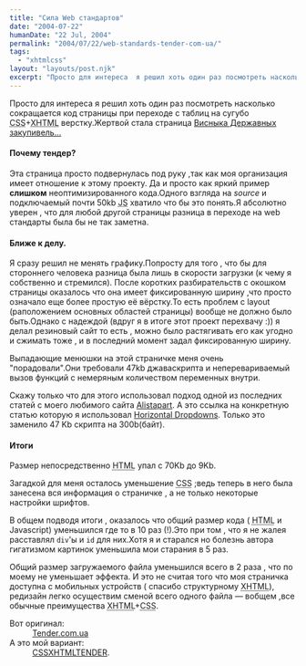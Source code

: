 ```yaml
---
title: "Сила Web стандартов"
date: "2004-07-22"
humanDate: "22 Jul, 2004"
permalink: "2004/07/22/web-standards-tender-com-ua/"
tags: 
  - "xhtmlcss"
layout: "layouts/post.njk"
excerpt: "Просто для интереса  я решил хоть один раз посмотреть насколько сокращается код страницы при переходе с таблиц на сугубо <abbr title=\"Cascading Style Sheets\">CSS</abbr>+<abbr title=\"Exstensible HTML\">XHTML</abbr> верстку.Жертвой стала страница <a href=\"http://tender.com.ua/news.aspx\" title=\"ВДЗ\">Висныка Державных закупивель...</a>"
---
```


Просто для интереса  я решил хоть один раз посмотреть насколько сокращается код страницы при переходе с таблиц на сугубо <abbr title="Cascading Style Sheets">CSS</abbr>+<abbr title="Exstensible HTML">XHTML</abbr> верстку.Жертвой стала страница <a href="http://tender.com.ua/news.aspx" title="ВДЗ">Висныка Державных закупивель...</a><!--more-->
<h4>Почему тендер?</h4>
Эта страница просто подвернулась под руку ,так как моя организация имеет отношение к этому проекту. Да и просто как яркий пример <strong>слишком</strong> неоптимизированного кода.Одного взгляда на <em>source</em>  и подключаемый почти 50kb <abbr title="JavaScript">JS</abbr> хватило что бы это понять.Я абсолютно уверен  , что для любой другой страницы разница в переходе на web стандарты была бы не так заметна.
<h4>Ближе к делу.</h4>
Я сразу решил не менять графику.Попросту для того , что бы для стороннего человека разница была лишь в скорости загрузки (к чему я собственно и стремился).
После коротких разбирательств с окошком страницы оказалось что она имеет фиксированную ширину ,что просто означало еще более простую её вёрстку.То есть проблем с layout (раположением основных областей страницы) вообще не должно было быть.Однако с надеждой (вдруг я в итоге этот проект перехвачу :))  я делал  резиновый сайт то есть , можно было растягивать его как угодно и сжимать тоже , и в последний момент задал фиксированную ширину.

Выпадающие менюшки на этой страничке меня очень "порадовали".Они требовали 47kb джаваскрипта и неперевариваемый вызов функций с немеряным количеством переменных внутри.

Скажу только что для этого использовал подход  одной  из последних статей с моего любимого сайта <a href="http://alistapart/">Alistapart</a>.
А это ссылка на конкретную статью которую я использовал
<a href="http://alistapart.com/articles/horizdropdowns/">Horizontal Dropdowns</a>.
Только это заменило 47 Kb  скрипта  на 300b(байт).
<h4>Итоги</h4>
Размер непосредственно <abbr title="Hypertext MarkUp Language">HTML</abbr>  упал с 70Kb до 9Kb.

Загадкой для меня осталось уменьшение <abbr title="Cascading Style Sheets">CSS</abbr> ;ведь теперь в него была занесена вся информация о страничке , а не только некоторые настройки шрифтов.

В общем подводя итоги , оказалось что общий размер кода ( <abbr title="Hypertext MarkUp Language">HTML</abbr> и Javascript) уменьшился где то в 10 раз (!).Это при том , что я не жалея расставлял  <code>div</code>'ы и <code>id</code> для них.Хотя я и старался но болезнь автора гигатизмом картинок  уменьшила мои старания в 5 раз.

Общий размер загружаемого файла уменьшился  всего в 2 раза , что по моему не уменьшает эффекта.
И это не считая того что моя страничка доступна с мобильных устройств ( спасибо структурному <abbr title=" eXtensible Hypertext MarkUp Language">XHTML</abbr>), редизайн легко осуществим сменой всего одного файла &mdash;  вобщем ,все обычные преимущества  <abbr title=" eXtensible Hypertext MarkUp Language">XHTML</abbr>+<abbr title="Cascading Style Sheets">CSS</abbr>.
<dl><dt>Вот оригинал:</dt>
<dd><a href="http://tender.com.ua/news.aspx" title="Старый тендер на таблицах">Tender.com.ua</a></dd>
<dt>А это мой вариант:</dt>
<dd><a href="http://cssing.iatp.org.ua/tender/" title="А это мой вариант">CSSXHTMLTENDER</a>.</dd>
</dl>
